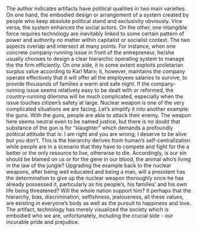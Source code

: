 The author indicates artifacts have political qualities in two main varieties. On one hand, the embodied design or arrangement of a system created by people who keep absolute political stand and exclusivity obviously. Vice versa, the system enhances the social actors. On the other, one intangible force requires technology are inevitably linked to some certain pattern of power and authority no matter within capitalist or socialist context. The two aspects overlap and intersect at many points. For instance, when one concrete company-running issue in front of the entrepreneur, he/she usually chooses to design a clear hierarchic operating system to manage the the firm efficiently. On one side, it in some extent exploits proletarian surplus value according to Karl Marx; it, however, maintains the company operate effectively that it will offer all the employees salaries to survive, to provide thousands of families a warm and safe night. If the company-running issue seems relatively easy to be dealt with or reformed, the country-running dilemma will be much complicated, especially when the issue touches citizen’s safety at large. Nuclear weapon is one of the very complicated situations we are facing. Let’s simplify it into another example: the guns. With the guns, people are able to attack their enemy. The weapon here seems neutral even to be named justice, but there is no doubt that substance of the gun is for “slaughter” which demands a profoundly political attitude that is: I am right and you are wrong; I deserve to be alive but you don’t. This is the hierarchy derives from human’s self-centralization while people are in a scenario that they have to compete and fight for the a better or the only resource to live, otherwise to die. Accordingly, is our sin should be blamed on us or for the gene in our blood, the animal who’s living in the law of the jungle? Upgrading the example back to the nuclear weapons, after being well educated and being a man, will a president has the determination to give up the nuclear weapon thoroughly once he has already possessed it, particularly as his people’s, his families’ and his own life being threatened? Will the whole nation support him? It perhaps that the hierarchy, bias, discrimination, selfishness, jealousness, all these values, are existing in everyone’s body as well as the pursuit to happiness and love. The artifact, technology has merely visualized the society which is embodied who we are, unfortunately, including the crucial side - our incurable pride and prejudice. 
